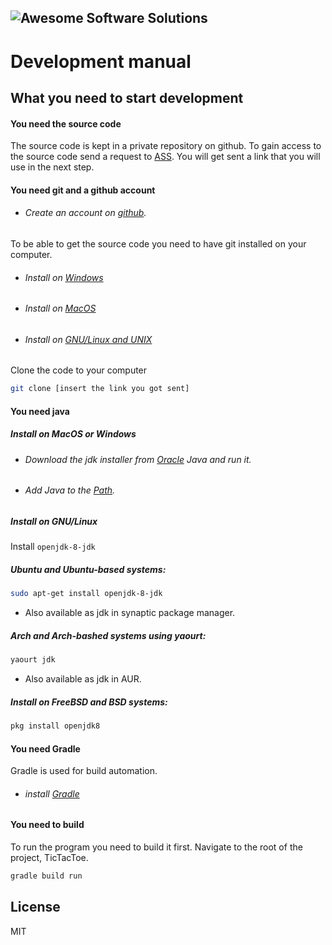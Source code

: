 ![Awesome Software Solutions](https://reykjavikuniversity-my.sharepoint.com/personal/jonb11_ru_is/_layouts/15/guestaccess.aspx?docid=159bd2fb9f9134517a7afa2bd488fdc39&authkey=AVVn2ffzxpv1OSM7aMCfQpE)
----
# Development manual

## What you need to start development

#### You need the source code
The source code is kept in a private repository on github.
To gain access to the source code send a request to [ASS].
You will get sent a link that you will use in the next step.

#### You need git and a github account

- ###### Create an account on [github].

To be able to get the source code you need to have git installed on your computer.
- ###### Install on [Windows]
- ###### Install on [MacOS]
- ###### Install on [GNU/Linux and UNIX]
Clone the code to your computer
```sh
git clone [insert the link you got sent]
```

#### You need java

##### Install on MacOS or Windows
- ###### Download the jdk installer from [Oracle] Java and run it.
- ###### Add Java to the [Path].

##### Install on GNU/Linux
Install `openjdk-8-jdk`
##### Ubuntu and Ubuntu-based systems:
```sh
sudo apt-get install openjdk-8-jdk
```
- Also available as jdk in synaptic package manager.

##### Arch and Arch-bashed systems using yaourt:
```sh
yaourt jdk
```
- Also available as jdk in AUR.

##### Install on FreeBSD and BSD systems:
```sh
pkg install openjdk8
```
#### You need Gradle
Gradle is used for build automation.
- ###### install [Gradle]

#### You need to build

To run the program you need to build it first.
Navigate to the root of the project, TicTacToe.
```sh
gradle build run
```

License
----
MIT

[ASS]: <ass_ttt@programmer.net>
[Windows]: <https://git-scm.com/download/win>
[MacOS]: <https://git-scm.com/download/mac>
[github]: <https://github.com/>
[GNU/Linux and UNIX]: <https://git-scm.com/download/linux>
[Oracle]: <http://www.oracle.com/technetwork/java/javase/downloads/jdk8-downloads-2133151.html>
[Path]: <https://www.java.com/en/download/help/path.xml>
[Gradle]: <https://gradle.org/install/>

